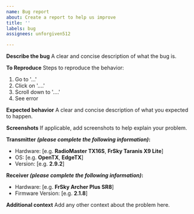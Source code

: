 ```yaml
---
name: Bug report
about: Create a report to help us improve
title: ''
labels: bug
assignees: unforgiven512

---
```


**Describe the bug**
A clear and concise description of what the bug is.

**To Reproduce**
Steps to reproduce the behavior:
1. Go to '...'
2. Click on '....'
3. Scroll down to '....'
4. See error

**Expected behavior**
A clear and concise description of what you expected to happen.

**Screenshots**
If applicable, add screenshots to help explain your problem.

**Transmitter _(please complete the following information)_:**
 - Hardware: [e.g. **RadioMaster TX16S**, **FrSky Taranis X9 Lite**]
 - OS: [e.g. **OpenTX**, **EdgeTX**]
 - Version: [e.g. **2.9.2**]

**Receiver _(please complete the following information)_:**
 - Hardware: [e.g. **FrSky Archer Plus SR8**]
 - Firmware Version: [e.g. **2.1.8**]

**Additional context**
Add any other context about the problem here.
